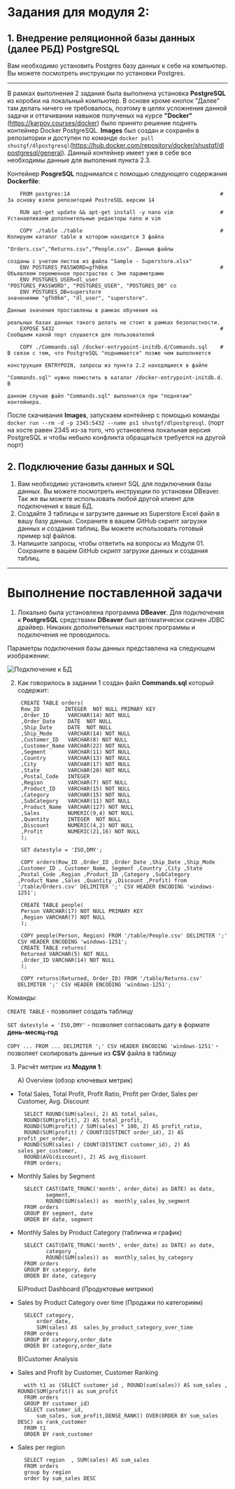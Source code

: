 # **Задания для модуля 2:**
## 1. Внедрение реляционной базы данных (далее РБД) PostgreSQL ##
Вам необходимо установить Postgres базу данных к себе на компьютер. Вы можете посмотреть инструкции по установки Postgres.

___

В рамках выполнения 2  задания была выполнена установка **PostgreSQL** из коробки на локальный компьютер. В основе кроме кнопок "Далее" там делать ничего не требовалось, поэтому в целях усложнения данной задачи и оттачивании навыков полученых на курсе **"Docker"** (https://karpov.courses/docker)  было принято решение поднять контейнер Docker PostgreSQL. **Images** был создан и сохранён в репозитории и доступен по команде `docker pull shustgf/dlpostgresql`(https://hub.docker.com/repository/docker/shustgf/dlpostgresql/general). Данный контейнер имеет уже в себе все необходимы данные для выполения пункта 2.3.

Контейнер **PosgreSQL** поднимался с помощью следующего содержания **Dockerfile**:

        FROM postgres:14                                                # За основу взяли репозиторий PostreSQL версии 14 

        RUN apt-get update && apt-get install -y nano vim               # Устанавливаем дополнительные редакторы nano и vim

        COPY ./table ./table                                            # Копируем каталог table в котором находится 3 файла 
                                                                          "Orders.csv","Returns.csv","People.csv". Данные файлы
                                                                          созданы с учетом листов из файла "Sample - Superstore.xlsx"
        ENV POSTGRES_PASSWORD=gfh0km                                    # Объявляем переменное простраство с 3мя параметрами 
        ENV POSTGRES_USER=dl_user                                         "POSTGRES_PASSWORD", "POSTGRES_USER", "POSTGRES_DB" со
        ENV POSTGRES_DB=superstore                                        значениями "gfh0km", "dl_user", "superstore".
                                                                          Данные значения проставлены в рамках обучения на 
                                                                          реальных базах данных такого делать не стоит в рамках безопастности.
        EXPOSE 5432                                                     # Сообщаем какой порт слушается для пользователей

        COPY ./Commands.sql /docker-entrypoint-initdb.d/Commands.sql    # В связи с тем, что PostgreSQL "поднимается" позже чем выполняется 
                                                                          конструкция ENTRYPOIN, запросы из пункта 2.2 находящиеся в файле 
                                                                          "Commands.sql" нужно поместить в каталог /docker-entrypoint-initdb.d. В 
                                                                          данном случае файл "Commands.sql" выполнится при "поднятии" контейнера.


После скачивания **Images**, запускаем контейнер с помощью команды `docker run --rm -d -p 2345:5432 --name ps1 shustgf/dlpostgresql`. (порт на хосте равен 2345 из-за того, что установлена локальная версия PostgreSQL и чтобы небыло конфликта обращаться требуется на другой порт) 

## 2. Подключение базы данных и SQL ##

1) Вам необходимо установить клиент SQL для подключения базы данных. Вы можете посмотреть инструкции по установки DBeaver. Так же вы можете использовать любой другой клиент для подключения к ваше БД.
2) Создайте 3 таблицы и загрузите данные из Superstore Excel файл в вашу базу данных. Сохраните в вашем GitHub скрипт загрузки данных и создания таблиц. Вы можете использовать готовый пример sql файлов.
3) Напишите запросы, чтобы ответить на вопросы из Модуля 01. Сохраните в вашем GitHub скрипт загрузки данных и создания таблиц.

___

# Выполнение поставленной задачи

1) Локально была установлена программа **DBeaver**. Для подключения к **PostgreSQL** средствами **DBeaver** был автоматически скачен JDBC драйвер. Никаких дополнительных настроек программы и подключения не проводилось.

Параметры подключения базы данных представлена на следующем изображении:

![Подключение к БД](https://github.com/ShustGF/data_learn/blob/main/DE-101/Module2/Images/link_BD.PNG)

2) Как говорилось в задании 1 создан файл **Commands.sql** который содержит: 



		CREATE TABLE orders(
		Row_ID        INTEGER  NOT NULL PRIMARY KEY 
		,Order_ID      VARCHAR(14) NOT NULL
		,Order_Date    DATE  NOT NULL
		,Ship_Date     DATE  NOT NULL
		,Ship_Mode     VARCHAR(14) NOT NULL
		,Customer_ID   VARCHAR(8) NOT NULL
		,Customer_Name VARCHAR(22) NOT NULL
		,Segment       VARCHAR(11) NOT NULL
		,Country       VARCHAR(13) NOT NULL
		,City          VARCHAR(17) NOT NULL
		,State         VARCHAR(20) NOT NULL
		,Postal_Code   INTEGER 
		,Region        VARCHAR(7) NOT NULL
		,Product_ID    VARCHAR(15) NOT NULL
		,Category      VARCHAR(15) NOT NULL
		,SubCategory   VARCHAR(11) NOT NULL
		,Product_Name  VARCHAR(127) NOT NULL
		,Sales         NUMERIC(9,4) NOT NULL
		,Quantity      INTEGER  NOT NULL
		,Discount      NUMERIC(4,2) NOT NULL
		,Profit        NUMERIC(21,16) NOT NULL
		);

		SET datestyle = 'ISO,DMY';

		COPY orders(Row_ID ,Order_ID ,Order_Date ,Ship_Date ,Ship_Mode ,Customer_ID , Customer_Name, Segment ,Country ,City ,State ,Postal_Code ,Region ,Product_ID ,Category ,SubCategory ,Product_Name ,Sales ,Quantity ,Discount ,Profit) from '/table/Orders.csv' DELIMITER ';' CSV HEADER ENCODING 'windows-1251';

		CREATE TABLE people(
		Person VARCHAR(17) NOT NULL PRIMARY KEY
		,Region VARCHAR(7) NOT NULL
		);

		COPY people(Person, Region) FROM '/table/People.csv' DELIMITER ';' CSV HEADER ENCODING 'windows-1251';
		CREATE TABLE returns(
		Returned VARCHAR(5) NOT NULL
		,Order_ID VARCHAR(14) NOT NULL
		);

		COPY returns(Returned, Order_ID) FROM '/table/Returns.csv' DELIMITER ';' CSV HEADER ENCODING 'windows-1251';


Команды:

`CREATE TABLE` - позволяет создать таблицу

`SET datestyle = 'ISO,DMY'` - позволяет согласовать дату в формате **день-месяц-год**

`COPY ... FROM ... DELIMITER ';' CSV HEADER ENCODING 'windows-1251'` - позволяет скопировать данные из **CSV** файла в таблицу
 
3) Расчёт метрик из **Модуля 1**:

	А) Overview (обзор ключевых метрик)

* Total Sales, Total Profit, Profit Ratio, Profit per Order, Sales per Customer, Avg. Discount

		SELECT ROUND(SUM(sales), 2) AS total_sales,
		ROUND(SUM(profit), 2) AS total_profit,
		ROUND(SUM(profit) / SUM(sales) * 100, 2) AS profit_ratio,
		ROUND(SUM(profit) / COUNT(DISTINCT order_id), 2) AS profit_per_order,
		ROUND(SUM(sales) / COUNT(DISTINCT customer_id), 2) AS sales_per_customer,
		ROUND(AVG(discount), 2) AS avg_discount
		FROM orders;

* Monthly Sales by Segment 

		SELECT CAST(DATE_TRUNC('month', order_date) as DATE) as date, 
	           segment, 
	           ROUND(SUM(sales)) as  monthly_sales_by_segment
		FROM orders
		GROUP BY segment, date
		ORDER BY date, segment 

* Monthly Sales by Product Category (табличка и график)

		SELECT CAST(DATE_TRUNC('month', order_date) as DATE) as date, 
			   category , 
		       ROUND(SUM(sales)) as  monthly_sales_by_category
		FROM orders
		GROUP BY category, date
		ORDER BY date, category 

	Б)Product Dashboard (Продуктовые метрики)

* Sales by Product Category over time (Продажи по категориям)

		SELECT category,
			order_date,  
			SUM(sales) AS  sales_by_product_category_over_time
		FROM orders
		GROUP BY category,order_date  
		ORDER BY category,order_date 

	В)Customer Analysis

* Sales and Profit by Customer, Customer Ranking

		with t1 as (SELECT customer_id , ROUND(sum(sales)) AS sum_sales , ROUND(SUM(profit)) as sum_profit 
		FROM orders
		GROUP BY customer_id)
		SELECT customer_id, 
			sum_sales, sum_profit,DENSE_RANK() OVER(ORDER BY sum_sales DESC) as rank_customer
		FROM t1
		ORDER BY rank_customer

* Sales per region

		SELECT region  , SUM(sales) AS sum_sales
		FROM orders
		group by region 
		order by sum_sales DESC




